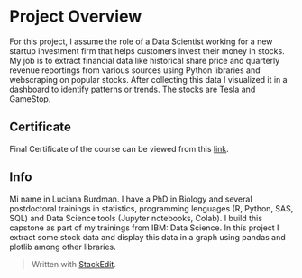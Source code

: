 # Project Overview

For this project, I assume the role of a Data Scientist working for a new startup investment firm that helps customers invest their money in stocks. My job is to extract financial data like historical share price and quarterly revenue reportings from various sources using Python libraries and webscraping on popular stocks. After collecting this data I visualized it in a dashboard to identify patterns or trends. The stocks are Tesla and GameStop.

## Certificate
Final Certificate of the course can be viewed from this [link](https://coursera.org/share/e22c886a7e36e2e520b379f2de888a5a).

## Info
Mi name in Luciana Burdman. I have a PhD in Biology and several postdoctoral trainings in statistics, programming lenguages (R, Python, SAS, SQL) and Data Science tools (Jupyter notebooks, Colab). I build this capstone as part of my trainings from IBM: Data Science.
In this project I extract some stock data and display this data in a graph using pandas and plotlib among other libraries.

> Written with [StackEdit](https://stackedit.io/).
